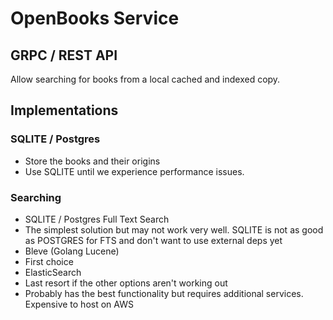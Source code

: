 # OpenBooks Service

## GRPC / REST API

Allow searching for books from a local cached and indexed copy.

## Implementations

### SQLITE / Postgres
- Store the books and their origins
- Use SQLITE until we experience performance issues.


### Searching

- SQLITE / Postgres Full Text Search
 - The simplest solution but may not work very well. SQLITE is not as good as POSTGRES for FTS and don't want to use external deps yet
- Bleve (Golang Lucene)
 - First choice
- ElasticSearch
 - Last resort if the other options aren't working out
 - Probably has the best functionality but requires additional services. Expensive to host on AWS